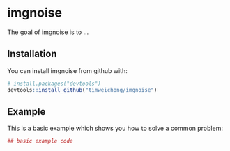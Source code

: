 
<!-- README.md is generated from README.Rmd. Please edit that file -->
imgnoise
========

The goal of imgnoise is to ...

Installation
------------

You can install imgnoise from github with:

``` r
# install.packages("devtools")
devtools::install_github("timweichong/imgnoise")
```

Example
-------

This is a basic example which shows you how to solve a common problem:

``` r
## basic example code
```
